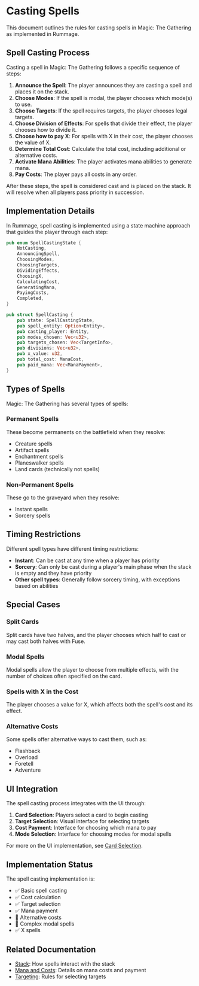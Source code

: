 # Casting Spells

This document outlines the rules for casting spells in Magic: The Gathering as implemented in Rummage.

## Spell Casting Process

Casting a spell in Magic: The Gathering follows a specific sequence of steps:

1. **Announce the Spell**: The player announces they are casting a spell and places it on the stack.
2. **Choose Modes**: If the spell is modal, the player chooses which mode(s) to use.
3. **Choose Targets**: If the spell requires targets, the player chooses legal targets.
4. **Choose Division of Effects**: For spells that divide their effect, the player chooses how to divide it.
5. **Choose how to pay X**: For spells with X in their cost, the player chooses the value of X.
6. **Determine Total Cost**: Calculate the total cost, including additional or alternative costs.
7. **Activate Mana Abilities**: The player activates mana abilities to generate mana.
8. **Pay Costs**: The player pays all costs in any order.

After these steps, the spell is considered cast and is placed on the stack. It will resolve when all players pass priority in succession.

## Implementation Details

In Rummage, spell casting is implemented using a state machine approach that guides the player through each step:

```rust
pub enum SpellCastingState {
    NotCasting,
    AnnouncingSpell,
    ChoosingModes,
    ChoosingTargets,
    DividingEffects,
    ChoosingX,
    CalculatingCost,
    GeneratingMana,
    PayingCosts,
    Completed,
}

pub struct SpellCasting {
    pub state: SpellCastingState,
    pub spell_entity: Option<Entity>,
    pub casting_player: Entity,
    pub modes_chosen: Vec<u32>,
    pub targets_chosen: Vec<TargetInfo>,
    pub divisions: Vec<u32>,
    pub x_value: u32,
    pub total_cost: ManaCost,
    pub paid_mana: Vec<ManaPayment>,
}
```

## Types of Spells

Magic: The Gathering has several types of spells:

### Permanent Spells

These become permanents on the battlefield when they resolve:
- Creature spells
- Artifact spells
- Enchantment spells
- Planeswalker spells
- Land cards (technically not spells)

### Non-Permanent Spells

These go to the graveyard when they resolve:
- Instant spells
- Sorcery spells

## Timing Restrictions

Different spell types have different timing restrictions:

- **Instant**: Can be cast at any time when a player has priority
- **Sorcery**: Can only be cast during a player's main phase when the stack is empty and they have priority
- **Other spell types**: Generally follow sorcery timing, with exceptions based on abilities

## Special Cases

### Split Cards

Split cards have two halves, and the player chooses which half to cast or may cast both halves with Fuse.

### Modal Spells

Modal spells allow the player to choose from multiple effects, with the number of choices often specified on the card.

### Spells with X in the Cost

The player chooses a value for X, which affects both the spell's cost and its effect.

### Alternative Costs

Some spells offer alternative ways to cast them, such as:
- Flashback
- Overload
- Foretell
- Adventure

## UI Integration

The spell casting process integrates with the UI through:

1. **Card Selection**: Players select a card to begin casting
2. **Target Selection**: Visual interface for selecting targets
3. **Cost Payment**: Interface for choosing which mana to pay
4. **Mode Selection**: Interface for choosing modes for modal spells

For more on the UI implementation, see [Card Selection](../game_gui/interaction/card_selection.md).

## Implementation Status

The spell casting implementation is:

- ✅ Basic spell casting
- ✅ Cost calculation
- ✅ Target selection
- ✅ Mana payment
- 🔄 Alternative costs
- 🔄 Complex modal spells
- ✅ X spells

## Related Documentation

- [Stack](../mtg_rules/stack.md): How spells interact with the stack
- [Mana and Costs](../mtg_rules/mana_costs.md): Details on mana costs and payment
- [Targeting](../mtg_rules/targeting.md): Rules for selecting targets 